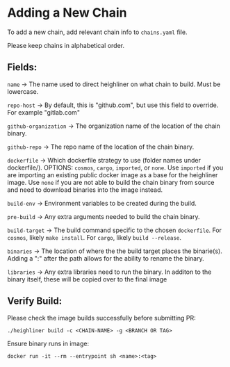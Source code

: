 # Adding a New Chain

To add a new chain, add relevant chain info to `chains.yaml` file.

Please keep chains in alphabetical order.


## Fields:

`name` -> The name used to direct heighliner on what chain to build. Must be lowercase.

`repo-host` -> By default, this is "github.com", but use this field to override. For example "gitlab.com"

`github-organization` -> The organization name of the location of the chain binary.

`github-repo` -> The repo name of the location of the chain binary.

`dockerfile` -> Which dockerfile strategy to use (folder names under dockerfile/). OPTIONS: `cosmos`, `cargo`, `imported`, or `none`. Use `imported` if you are importing an existing public docker image as a base for the heighliner image. Use `none` if you are not able to build the chain binary from source and need to download binaries into the image instead.

`build-env` -> Environment variables to be created during the build.

`pre-build` -> Any extra arguments needed to build the chain binary. 

`build-target` -> The build command specific to the chosen `dockerfile`. For `cosmos`, likely `make install`. For `cargo`, likely `build --release`.

`binaries` -> The location of where the the build target places the binarie(s). Adding a ":" after the path allows for the ability to rename the binary.

`libraries` -> Any extra libraries need to run the binary. In additon to the binary itself, these will be copied over to the final image


## Verify Build:


Please check the image builds successfully before submitting PR:

`./heighliner build -c <CHAIN-NAME> -g <BRANCH OR TAG>`

Ensure binary runs in image:

`docker run -it --rm --entrypoint sh <name>:<tag>`